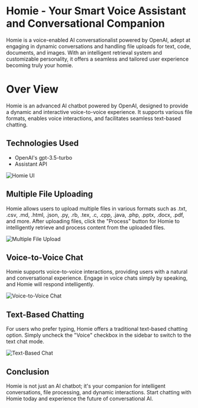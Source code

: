 # Homie - Your Smart Voice Assistant and Conversational Companion
Homie is a voice-enabled AI conversationalist powered by OpenAI, adept at engaging in dynamic conversations and handling file uploads for text, code, documents, and images. With an intelligent retrieval system and customizable personality, it offers a seamless and tailored user experience becoming truly your homie.

# Over View

Homie is an advanced AI chatbot powered by OpenAI, designed to provide a dynamic and interactive voice-to-voice experience. It supports various file formats, enables voice interactions, and facilitates seamless text-based chatting.

## Technologies Used
- OpenAI's gpt-3.5-turbo
- Assistant API

![Homie UI](path/to/your/image.png)

## Multiple File Uploading

Homie allows users to upload multiple files in various formats such as .txt, .csv, .md, .html, .json, .py, .rb, .tex, .c, .cpp, .java, .php, .pptx, .docx, .pdf, and more. After uploading files, click the "Process" button for Homie to intelligently retrieve and process content from the uploaded files.

![Multiple File Upload](path/to/your/multiple_file_upload.gif)

## Voice-to-Voice Chat

Homie supports voice-to-voice interactions, providing users with a natural and conversational experience. Engage in voice chats simply by speaking, and Homie will respond intelligently.

![Voice-to-Voice Chat](path/to/your/voice_to_voice_chat.gif)

## Text-Based Chatting

For users who prefer typing, Homie offers a traditional text-based chatting option. Simply uncheck the "Voice" checkbox in the sidebar to switch to the text chat mode.

![Text-Based Chat](path/to/your/text_chat.gif)

## Conclusion

Homie is not just an AI chatbot; it's your companion for intelligent conversations, file processing, and dynamic interactions. Start chatting with Homie today and experience the future of conversational AI.


